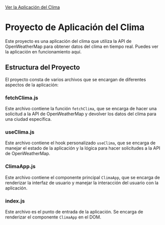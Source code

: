 [Ver la Aplicación del Clima](https://aplicacion-clima-react-js.netlify.app/)

# Proyecto de Aplicación del Clima

Este proyecto es una aplicación del clima que utiliza la API de OpenWeatherMap para obtener datos del clima en tiempo real. Puedes ver la aplicación en funcionamiento aquí.

## Estructura del Proyecto

El proyecto consta de varios archivos que se encargan de diferentes aspectos de la aplicación:

### fetchClima.js

Este archivo contiene la función `fetchClima`, que se encarga de hacer una solicitud a la API de OpenWeatherMap y devolver los datos del clima para una ciudad específica.

### useClima.js

Este archivo contiene el hook personalizado `useClima`, que se encarga de manejar el estado de la aplicación y la lógica para hacer solicitudes a la API de OpenWeatherMap.

### ClimaApp.js

Este archivo contiene el componente principal `ClimaApp`, que se encarga de renderizar la interfaz de usuario y manejar la interacción del usuario con la aplicación.

### index.js

Este archivo es el punto de entrada de la aplicación. Se encarga de renderizar el componente `ClimaApp` en el DOM.
